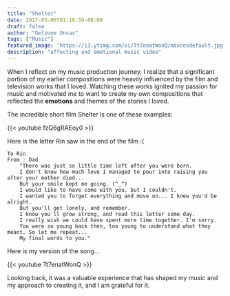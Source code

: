 ```yaml
---
title: "Shelter"
date: 2017-05-06T01:18:59-08:00
draft: false
author: "Gelzone Unsas"
tags: ["Music"]
featured_image: 'https://i3.ytimg.com/vi/Tt7enatWonQ/maxresdefault.jpg'
description: "affecting and emotional music video"
---
```


When I reflect on my music production journey, I realize that a significant portion of my earlier compositions were heavily influenced by the film and television works that I loved. Watching these works ignited my passion for music and motivated me to want to create my own compositions that reflected the **emotions** and themes of the stories I loved. <!--more-->

The incredible short film Shelter is one of these examples:

{{< youtube fzQ6gRAEoy0 >}}

Here is the letter Rin saw in the end of the film :(
```
To Rin
From : Dad
    "There was just so little time left after you were born.
    I don't know how much love I managed to pour into raising you after your mother died...
    But your smile kept me going. (^_^)
    I would like to have come with you, but I couldn't.
    I wanted you to forget everything and move on... I knew you'd be alright.
    But you'll get lonely, and remember.
    I know you'll grow strong, and read this letter some day.
    I really wish we could have spent more time together. I'm sorry.
    You were so young back then, too young to understand what they meant. So let me repeat...
    My final words to you."
```

Here is my version of the song...

{{< youtube Tt7enatWonQ >}}

Looking back, it was a valuable experience that has shaped my music and my approach to creating it, and I am grateful for it.